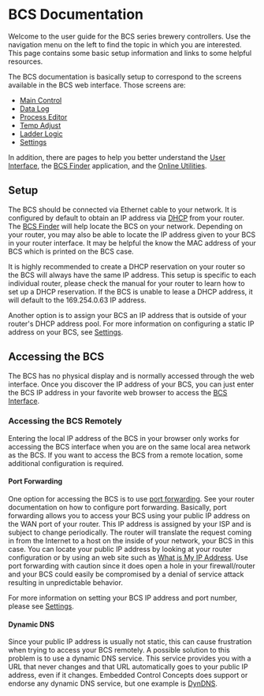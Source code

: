 # BCS Documentation

Welcome to the user guide for the BCS series brewery controllers. Use the navigation menu on the left to find the topic in which you are interested. This page contains some basic setup information and links to some helpful resources.

The BCS documentation is basically setup to correspond to the screens available in the BCS web interface. Those screens are:


-  [Main Control](main_control.md)
-  [Data Log](data_log.md)
-  [Process Editor](process_editor.md)
-  [Temp Adjust](temp_adjust.md)
-  [Ladder Logic](ladder_logic.md)
-  [Settings](settings.md)

In addition, there are pages to help you better understand the [User Interface](ui.md), the [BCS Finder](finder.md) application, and the  [Online Utilities](utilities.md).

## Setup

The BCS should be connected via Ethernet cable to your network.  It is configured by default to obtain an IP address via [DHCP](http://en.wikipedia.org/wiki/Dynamic_Host_Configuration_Protocol) from your router.  The [BCS Finder](finder.md) will help locate the BCS on your network. Depending on your router, you may also be able to locate the IP address given to your BCS in your router interface. It may be helpful the know the MAC address of your BCS which is printed on the BCS case.

It is highly recommended to create a DHCP reservation on your router so the BCS will always have the same IP address.  This setup is specific to each individual router, please check the manual for your router to learn how to set up a DHCP reservation. If the BCS is unable to lease a DHCP address, it will default to the 169.254.0.63 IP address. 

Another option is to assign your BCS an IP address that is outside of your router's DHCP address pool. For more information on configuring a static IP address on your BCS, see [Settings](settings.md).

## Accessing the BCS

The BCS has no physical display and is normally accessed through the web interface. Once you discover the IP address of your BCS, you can just enter the BCS IP address in your favorite web browser to access the [BCS Interface](ui.md).

### Accessing the BCS Remotely

Entering the local IP address of the BCS in your browser only works for accessing the BCS interface when you are on the same local area network as the BCS. If you want to access the BCS from a remote location, some additional configuration is required. 
#### Port Forwarding
One option for accessing the BCS is to use [port forwarding](https://en.wikipedia.org/wiki/Port_forwarding). See your router documentation on how to configure port forwarding. Basically, port forwarding allows you to access your BCS using your public IP address on the WAN port of your router. This IP address is assigned by your ISP and is subject to change periodically. The router will translate the request coming in from the Internet to a host on the inside of your network, your BCS in this case. You can locate your public IP address by looking at your router configuration or by using an web site such as [What is My IP Address](http://whatismyipaddress.com/). Use port forwarding with caution since it does open a hole in your firewall/router and your BCS could easily be compromised by a denial of service attack resulting in unpredictable behavior.

For more information on setting your BCS IP address and port number, please see [Settings](settings.md).

#### Dynamic DNS
Since your public IP address is usually not static, this can cause frustration when trying to access your BCS remotely. A possible solution to this problem is to use a dynamic DNS service. This service provides you with a URL that never changes and that URL automatically goes to your public IP address, even if it changes. Embedded Control Concepts does support or endorse any dynamic DNS service, but one example is [DynDNS](http://dyn.com/remote-access/).